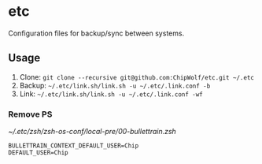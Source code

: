 etc
===

Configuration files for backup/sync between systems.

## Usage

 1. Clone: `git clone --recursive git@github.com:ChipWolf/etc.git ~/.etc`
 2. Backup: `~/.etc/link.sh/link.sh -u ~/.etc/.link.conf -b`
 3. Link: `~/.etc/link.sh/link.sh -u ~/.etc/.link.conf -wf`

### Remove PS
_~/.etc/zsh/zsh-os-conf/local-pre/00-bullettrain.zsh_
```
BULLETTRAIN_CONTEXT_DEFAULT_USER=Chip
DEFAULT_USER=Chip
```
